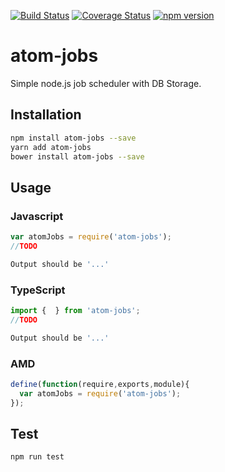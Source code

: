 [![Build Status](https://travis-ci.org/robertmeisner/atom-jobs.svg?branch=master)](https://travis-ci.org/robertmeisner/atom-jobs)
[![Coverage Status](https://coveralls.io/repos/github/robertmeisner/atom-jobs/badge.svg?branch=master)](https://coveralls.io/github/robertmeisner/atom-jobs?branch=master)
[![npm version](https://badge.fury.io/js/atom-jobs.svg)](https://badge.fury.io/js/atom-jobs)
# atom-jobs
Simple node.js job scheduler with DB Storage. 

## Installation 
```sh
npm install atom-jobs --save
yarn add atom-jobs
bower install atom-jobs --save
```
## Usage
### Javascript
```javascript
var atomJobs = require('atom-jobs');
//TODO
```
```sh
Output should be '...'
```
### TypeScript
```typescript
import {  } from 'atom-jobs';
//TODO
```
```sh
Output should be '...'
```
### AMD
```javascript
define(function(require,exports,module){
  var atomJobs = require('atom-jobs');
});
```
## Test 
```sh
npm run test
```
